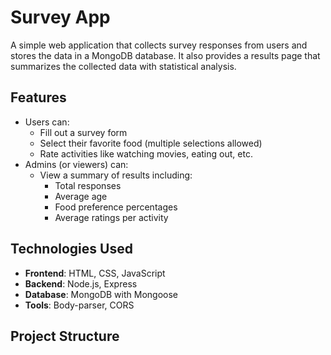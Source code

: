 # Survey App

A simple web application that collects survey responses from users and stores the data in a MongoDB database. It also provides a results page that summarizes the collected data with statistical analysis.

## Features

- Users can:
  - Fill out a survey form
  - Select their favorite food (multiple selections allowed)
  - Rate activities like watching movies, eating out, etc.
- Admins (or viewers) can:
  - View a summary of results including:
    - Total responses
    - Average age
    - Food preference percentages
    - Average ratings per activity

## Technologies Used

- **Frontend**: HTML, CSS, JavaScript
- **Backend**: Node.js, Express
- **Database**: MongoDB with Mongoose
- **Tools**: Body-parser, CORS

## Project Structure

